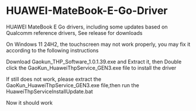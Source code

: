 # HUAWEI-MateBook-E-Go-Driver
HUAWEI MateBook E Go drivers, including some updates based on Qualcomm reference drivers, See release for downloads

On Windows 11 24H2, the touchscreen may not work properly, you may fix it according to the following instructions	

Download Gaokun_THP_Software_1.0.1.39.exe	and Extract it, then Double click the GaoKun_HuaweiThpService_GEN3.exe file to install the driver	

If still does not work, please extract the GaoKun_HuaweiThpService_GEN3.exe file,then run the HuaweiThpServiceInstallUpdate.bat	

Now it should work
